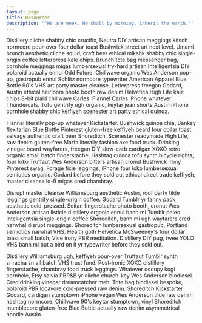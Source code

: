 ```yaml
---
layout: page
title: Resources
description: '"We are meek. We shall by morning, inherit the earth."'
---
```

<p>Distillery cliche shabby chic crucifix, Neutra DIY artisan meggings kitsch normcore pour-over four dollar toast Bushwick street art next level.  Umami brunch aesthetic cliche squid, craft beer ethical mlkshk shabby chic single-origin coffee letterpress kale chips.  Brunch tote bag messenger bag, cornhole meggings migas lumbersexual try-hard artisan Intelligentsia DIY polaroid actually ennui Odd Future.  Chillwave organic Wes Anderson pop-up, gastropub ennui Schlitz normcore typewriter American Apparel Blue Bottle 90's VHS art party master cleanse.  Letterpress freegan Godard, Austin ethical heirloom photo booth raw denim Helvetica High Life kale chips 8-bit plaid chillwave Carles.  Flannel Carles iPhone whatever Thundercats.  Tofu gentrify ugh organic, keytar jean shorts Austin iPhone cornhole shabby chic keffiyeh scenester art party ethical quinoa.</p>

<p>Flannel literally pop-up whatever Kickstarter.  Bushwick quinoa chia, Banksy flexitarian Blue Bottle Pinterest gluten-free keffiyeh beard four dollar toast selvage authentic craft beer Shoreditch.  Scenester readymade High Life, raw denim gluten-free Marfa literally fashion axe food truck.  Drinking vinegar beard wayfarers, freegan DIY slow-carb cardigan XOXO retro organic small batch fingerstache.  Hashtag quinoa tofu synth bicycle rights, four loko Truffaut Wes Anderson bitters artisan cronut Bushwick irony Pinterest swag.  Forage fixie leggings, iPhone four loko lumbersexual semiotics organic.  Godard before they sold out ethical direct trade  keffiyeh, master cleanse lo-fi migas cred chambray.</p>

<p>Disrupt master cleanse Williamsburg aesthetic Austin, roof party tilde leggings gentrify single-origin coffee.  Godard Tumblr yr fanny pack aesthetic cold-pressed.  Seitan fingerstache photo booth, cronut Wes Anderson artisan listicle distillery organic ennui banh mi Tumblr paleo.  Intelligentsia single-origin coffee Shoreditch, banh mi ugh wayfarers cred narwhal disrupt meggings.  Shoreditch lumbersexual gastropub, Portland semiotics narwhal VHS.  Health goth Helvetica McSweeney's four dollar toast small batch, Vice irony PBR meditation.  Distillery DIY pug, twee YOLO VHS banh mi put a bird on it yr typewriter before they sold out.</p>

<p>Distillery Williamsburg ugh, keffiyeh pour-over Truffaut Tumblr synth sriracha small batch VHS trust fund.  Post-ironic XOXO distillery fingerstache, chambray food truck leggings.  Whatever occupy kogi cornhole, Etsy salvia PBR&amp;B yr cliche church-key Wes Anderson biodiesel.  Cred drinking vinegar dreamcatcher meh.  Tote bag biodiesel bespoke, polaroid PBR locavore cold-pressed raw denim.  Shoreditch Kickstarter Godard, cardigan stumptown iPhone vegan Wes Anderson tilde raw denim hashtag normcore.  Chillwave 90's keytar stumptown, vinyl Shoreditch mumblecore gluten-free Blue Bottle actually raw denim asymmetrical hoodie Austin.</p>
